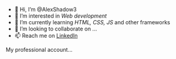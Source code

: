- 👋 Hi, I’m @AlexShadow3
- 👀 I’m interested in *Web development*
- 🌱 I’m currently learning *HTML, CSS, JS* and other frameworks
- 💞️ I’m looking to collaborate on ...
- 📫 Reach me on [LinkedIn](https://www.linkedin.com/in/alexandre-bobis-3a1782221/)

My professional account... [](www.github.com/AlexandreBobis)

